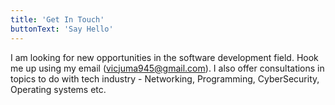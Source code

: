 ```yaml
---
title: 'Get In Touch'
buttonText: 'Say Hello'
---
```


I am looking for new opportunities in the software development field. Hook me up using my email (vicjuma945@gmail.com). I also offer consultations in topics to do with tech industry - Networking, Programming, CyberSecurity, Operating systems etc.
